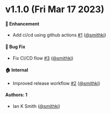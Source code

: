 # v1.1.0 (Fri Mar 17 2023)

#### 🚀 Enhancement

- Add ci/cd using github actions [#1](https://github.com/smithki/xvfb-action/pull/1) ([@smithki](https://github.com/smithki))

#### 🐛 Bug Fix

- Fix CI/CD flow [#3](https://github.com/smithki/xvfb-action/pull/3) ([@smithki](https://github.com/smithki))

#### 🏠 Internal

- Improved release workflow [#2](https://github.com/smithki/xvfb-action/pull/2) ([@smithki](https://github.com/smithki))

#### Authors: 1

- Ian K Smith ([@smithki](https://github.com/smithki))
